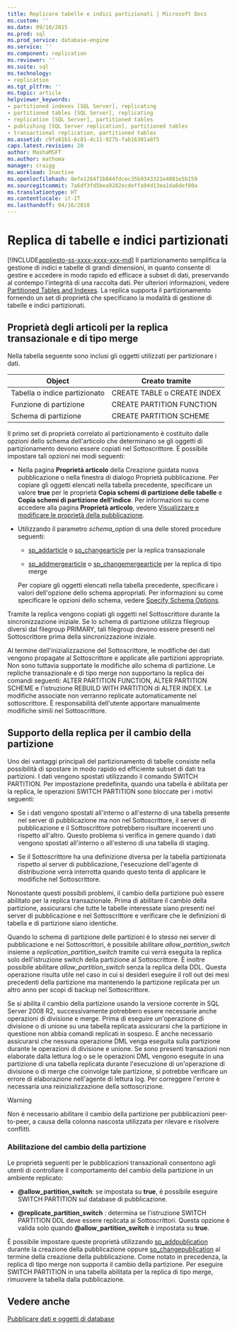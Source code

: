 ```yaml
---
title: Replicare tabelle e indici partizionati | Microsoft Docs
ms.custom: ''
ms.date: 09/10/2015
ms.prod: sql
ms.prod_service: database-engine
ms.service: ''
ms.component: replication
ms.reviewer: ''
ms.suite: sql
ms.technology:
- replication
ms.tgt_pltfrm: ''
ms.topic: article
helpviewer_keywords:
- partitioned indexes [SQL Server], replicating
- partitioned tables [SQL Server], replicating
- replication [SQL Server], partitioned tables
- publishing [SQL Server replication], partitioned tables
- transactional replication, partitioned tables
ms.assetid: c9fa81b1-6c81-4c11-927b-fab16301a8f5
caps.latest.revision: 20
author: MashaMSFT
ms.author: mathoma
manager: craigg
ms.workload: Inactive
ms.openlocfilehash: 8efe1264f1b844fdcec35b9343321e4081e5b159
ms.sourcegitcommit: 7a6df3fd5bea9282ecdeffa94d13ea1da6def80a
ms.translationtype: HT
ms.contentlocale: it-IT
ms.lasthandoff: 04/16/2018
---
```

# <a name="replicate-partitioned-tables-and-indexes"></a>Replica di tabelle e indici partizionati
[!INCLUDE[appliesto-ss-xxxx-xxxx-xxx-md](../../../includes/appliesto-ss-xxxx-xxxx-xxx-md.md)]
  Il partizionamento semplifica la gestione di indici e tabelle di grandi dimensioni, in quanto consente di gestire e accedere in modo rapido ed efficace a subset di dati, preservando al contempo l'integrità di una raccolta dati. Per ulteriori informazioni, vedere [Partitioned Tables and Indexes](../../../relational-databases/partitions/partitioned-tables-and-indexes.md). La replica supporta il partizionamento fornendo un set di proprietà che specificano la modalità di gestione di tabelle e indici partizionati.  
  
## <a name="article-properties-for-transactional-and-merge-replication"></a>Proprietà degli articoli per la replica transazionale e di tipo merge  
 Nella tabella seguente sono inclusi gli oggetti utilizzati per partizionare i dati.  
  
|Object|Creato tramite|  
|------------|----------------------|  
|Tabella o indice partizionato|CREATE TABLE o CREATE INDEX|  
|Funzione di partizione|CREATE PARTITION FUNCTION|  
|Schema di partizione|CREATE PARTITION SCHEME|  
  
 Il primo set di proprietà correlato al partizionamento è costituito dalle opzioni dello schema dell'articolo che determinano se gli oggetti di partizionamento devono essere copiati nel Sottoscrittore. È possibile impostare tali opzioni nei modi seguenti:  
  
-   Nella pagina **Proprietà articolo** della Creazione guidata nuova pubblicazione o nella finestra di dialogo Proprietà pubblicazione. Per copiare gli oggetti elencati nella tabella precedente, specificare un valore **true** per le proprietà **Copia schemi di partizione delle tabelle** e **Copia schemi di partizione dell'indice**. Per informazioni su come accedere alla pagina **Proprietà articolo**, vedere [Visualizzare e modificare le proprietà della pubblicazione](../../../relational-databases/replication/publish/view-and-modify-publication-properties.md).  
  
-   Utilizzando il parametro *schema_option* di una delle stored procedure seguenti:  
  
    -   [sp_addarticle](../../../relational-databases/system-stored-procedures/sp-addarticle-transact-sql.md) o [sp_changearticle](../../../relational-databases/system-stored-procedures/sp-changearticle-transact-sql.md) per la replica transazionale  
  
    -   [sp_addmergearticle](../../../relational-databases/system-stored-procedures/sp-addmergearticle-transact-sql.md) o [sp_changemergearticle](../../../relational-databases/system-stored-procedures/sp-changemergearticle-transact-sql.md) per la replica di tipo merge  
  
     Per copiare gli oggetti elencati nella tabella precedente, specificare i valori dell'opzione dello schema appropriati. Per informazioni su come specificare le opzioni dello schema, vedere [Specify Schema Options](../../../relational-databases/replication/publish/specify-schema-options.md).  
  
 Tramite la replica vengono copiati gli oggetti nel Sottoscrittore durante la sincronizzazione iniziale. Se lo schema di partizione utilizza filegroup diversi dal filegroup PRIMARY, tali filegroup devono essere presenti nel Sottoscrittore prima della sincronizzazione iniziale.  
  
 Al termine dell'inizializzazione del Sottoscrittore, le modifiche dei dati vengono propagate al Sottoscrittore e applicate alle partizioni appropriate. Non sono tuttavia supportate le modifiche allo schema di partizione. Le repliche transazionale e di tipo merge non supportano la replica dei comandi seguenti: ALTER PARTITION FUNCTION, ALTER PARTITION SCHEME e l'istruzione REBUILD WITH PARTITION di ALTER INDEX. Le modifiche associate non verranno replicate automaticamente nel sottoscrittore. È responsabilità dell'utente apportare manualmente modifiche simili nel Sottoscrittore.  
  
## <a name="replication-support-for-partition-switching"></a>Supporto della replica per il cambio della partizione  
 Uno dei vantaggi principali del partizionamento di tabelle consiste nella possibilità di spostare in modo rapido ed efficiente subset di dati tra partizioni. I dati vengono spostati utilizzando il comando SWITCH PARTITION. Per impostazione predefinita, quando una tabella è abilitata per la replica, le operazioni SWITCH PARTITION sono bloccate per i motivi seguenti:  
  
-   Se i dati vengono spostati all'interno o all'esterno di una tabella presente nel server di pubblicazione ma non nel Sottoscrittore, il server di pubblicazione e il Sottoscrittore potrebbero risultare incoerenti uno rispetto all'altro. Questo problema si verifica in genere quando i dati vengono spostati all'interno o all'esterno di una tabella di staging.  
  
-   Se il Sottoscrittore ha una definizione diversa per la tabella partizionata rispetto al server di pubblicazione, l'esecuzione dell'agente di distribuzione verrà interrotta quando questo tenta di applicare le modifiche nel Sottoscrittore.  
  
 Nonostante questi possibili problemi, il cambio della partizione può essere abilitato per la replica transazionale. Prima di abilitare il cambio della partizione, assicurarsi che tutte le tabelle interessate siano presenti nel server di pubblicazione e nel Sottoscrittore e verificare che le definizioni di tabella e di partizione siano identiche.  
  
 Quando lo schema di partizione delle partizioni è lo stesso nei server di pubblicazione e nei Sottoscrittori, è possibile abilitare *allow_partition_switch* insieme a *replication_partition_switch* tramite cui verrà eseguita la replica solo dell'istruzione switch della partizione al Sottoscrittore. È inoltre possibile abilitare *allow_partition_switch* senza la replica della DDL. Questa operazione risulta utile nel caso in cui si desideri eseguire il roll out dei mesi precedenti della partizione ma mantenendo la partizione replicata per un altro anno per scopi di backup nel Sottoscrittore.  
  
 Se si abilita il cambio della partizione usando la versione corrente in SQL Server 2008 R2, successivamente potrebbero essere necessarie anche operazioni di divisione e merge. Prima di eseguire un'operazione di divisione o di unione su una tabella replicata assicurarsi che la partizione in questione non abbia comandi replicati in sospeso. È anche necessario assicurarsi che nessuna operazione DML venga eseguita sulla partizione durante le operazioni di divisione e unione. Se sono presenti transazioni non elaborate dalla lettura log o se le operazioni DML vengono eseguite in una partizione di una tabella replicata durante l'esecuzione di un'operazione di divisione o di merge che coinvolge tale partizione, si potrebbe verificare un errore di elaborazione nell'agente di lettura log. Per correggere l'errore è necessaria una reinizializzazione della sottoscrizione.  
  
> [!WARNING]  
>  Non è necessario abilitare il cambio della partizione per pubblicazioni peer-to-peer, a causa della colonna nascosta utilizzata per rilevare e risolvere conflitti.  
  
### <a name="enabling-partition-switching"></a>Abilitazione del cambio della partizione  
 Le proprietà seguenti per le pubblicazioni transazionali consentono agli utenti di controllare il comportamento del cambio della partizione in un ambiente replicato:  
  
-   **@allow_partition_switch**: se impostata su **true**, è possibile eseguire SWITCH PARTITION sul database di pubblicazione.  
  
-   **@replicate_partition_switch** : determina se l'istruzione SWITCH PARTITION DDL deve essere replicata ai Sottoscrittori. Questa opzione è valida solo quando **@allow_partition_switch** è impostata su **true**.  
  
 È possibile impostare queste proprietà utilizzando [sp_addpublication](../../../relational-databases/system-stored-procedures/sp-addpublication-transact-sql.md) durante la creazione della pubblicazione oppure [sp_changepublication](../../../relational-databases/system-stored-procedures/sp-changepublication-transact-sql.md) al termine della creazione della pubblicazione. Come notato in precedenza, la replica di tipo merge non supporta il cambio della partizione. Per eseguire SWITCH PARTITION in una tabella abilitata per la replica di tipo merge, rimuovere la tabella dalla pubblicazione.  
  
## <a name="see-also"></a>Vedere anche  
 [Pubblicare dati e oggetti di database](../../../relational-databases/replication/publish/publish-data-and-database-objects.md)  
  
  
